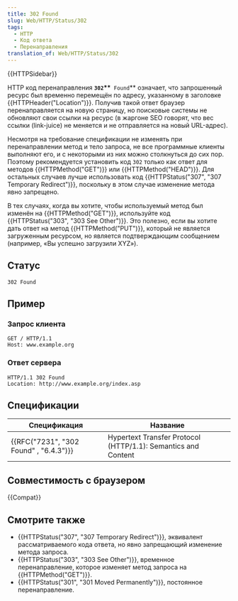 ```yaml
---
title: 302 Found
slug: Web/HTTP/Status/302
tags:
  - HTTP
  - Код ответа
  - Перенаправления
translation_of: Web/HTTP/Status/302
---
```

{{HTTPSidebar}}

HTTP код перенаправления **`302`\*\***` Found`\*\* означает, что запрошенный ресурс был временно перемещён по адресу, указанному в заголовке {{HTTPHeader("Location")}}. Получив такой ответ браузер перенаправляется на новую страницу, но поисковые системы не обновляют свои ссылки на ресурс (в жаргоне SEO говорят, что вес ссылки (link-juice) не меняется и не отправляется на новый URL-адрес).

Несмотря на требование спецификации не изменять при перенаправлении метод и тело запроса, не все программные клиенты выполняют его, и с некоторыми из них можно столкнуться до сих пор. Поэтому рекомендуется установить код `302` только как ответ для методов {{HTTPMethod("GET")}} или {{HTTPMethod("HEAD")}}. Для остальных случаев лучше использовать код {{HTTPStatus("307", "307 Temporary Redirect")}}, поскольку в этом случае изменение метода явно запрещено.

В тех случаях, когда вы хотите, чтобы используемый метод был изменён на {{HTTPMethod("GET")}}, используйте код {{HTTPStatus("303", "303 See Other")}}. Это полезно, если вы хотите дать ответ на метод {{HTTPMethod("PUT")}}, который не является загруженным ресурсом, но является подтверждающим сообщением (например, «Вы успешно загрузили XYZ»).

## Статус

```
302 Found
```

## Пример

### Запрос клиента

```
GET / HTTP/1.1
Host: www.example.org
```

### Ответ сервера

```
HTTP/1.1 302 Found
Location: http://www.example.org/index.asp
```

## Спецификации

| Спецификация                                         | Название                                                      |
| ---------------------------------------------------- | ------------------------------------------------------------- |
| {{RFC("7231", "302 Found" , "6.4.3")}} | Hypertext Transfer Protocol (HTTP/1.1): Semantics and Content |

## Совместимость с браузером

{{Compat}}

## Смотрите также

- {{HTTPStatus("307", "307 Temporary Redirect")}}, эквивалент рассматриваемого кода ответа, но явно запрещающий изменение метода запроса.
- {{HTTPStatus("303", "303 See Other")}}, временное перенаправление, которое изменяет метод запроса на {{HTTPMethod("GET")}}.
- {{HTTPStatus("301", "301 Moved Permanently")}}, постоянное перенаправление.
